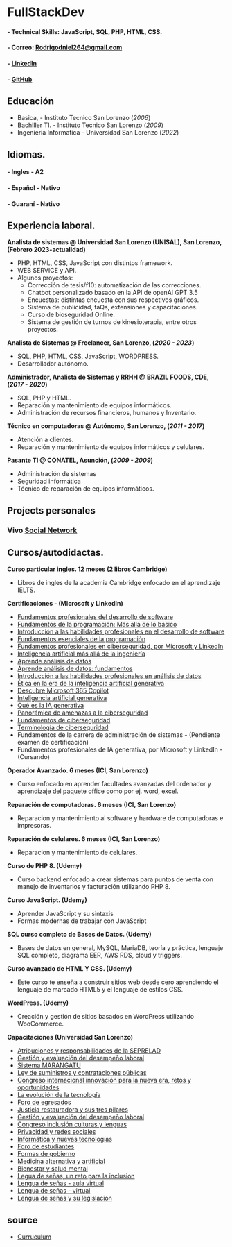 # FullStackDev
#### - Technical Skills: JavaScript, SQL, PHP, HTML, CSS.
#### - Correo: [Rodrigodniel264@gmail.com](mailto:Rodrigodniel264@gmail.com)
#### - [LinkedIn](https://www.linkedin.com/in/rodrigo-mereles-1b4b1a220/) 
#### - [GitHub](https://github.com/Rokudou264/)

## Educación
- Basica, - Instituto Tecnico San Lorenzo (_2006_)				       		
- Bachiller TI. - Instituto Tecnico San Lorenzo (_2009_)       		
- Ingenieria Informatica - Universidad San Lorenzo (_2022_)

## Idiomas.
#### - Ingles - A2
#### - Español - Nativo
#### - Guaraní - Nativo

## Experiencia laboral.

**Analista de sistemas @ Universidad San Lorenzo (UNISAL), San Lorenzo, (Febrero 2023-actualidad)**
- PHP, HTML, CSS, JavaScript con distintos framework.
- WEB SERVICE y API.
- Algunos proyectos:
  - Corrección de tesis/f10: automatización de las correcciones.
  - Chatbot personalizado basado en la API de openAI GPT 3.5
  - Encuestas: distintas encuesta con sus respectivos gráficos.
  - Sistema de publicidad, faQs, extensiones y capacitaciones.
  - Curso de bioseguridad Online.
  - Sistema de gestión de turnos de kinesioterapia, entre otros proyectos.
    
**Analista de Sistemas @ Freelancer, San Lorenzo, (_2020 - 2023_)**
- SQL, PHP, HTML, CSS, JavaScript, WORDPRESS.
- Desarrollador autónomo.
  
**Administrador, Analista de Sistemas y RRHH @ BRAZIL FOODS, CDE, (_2017 - 2020_)**
- SQL, PHP y HTML.
- Reparación y mantenimiento de equipos informáticos.
- Administración de recursos financieros, humanos y Inventario.
  
**Técnico en computadoras @ Autónomo, San Lorenzo, (_2011 - 2017_)**
- Atención a clientes.
- Reparación y mantenimiento de equipos informáticos y celulares.
  
**Pasante TI @ CONATEL, Asunción, (_2009 - 2009_)**
- Administración de sistemas
- Seguridad informática
- Técnico de reparación de equipos informáticos.

## Projects personales
### Vivo [Social Network](https://github.com/Rokudou264/vivo_redsocial)

## Cursos/autodidactas.

**Curso particular ingles. 12 meses (2 libros Cambridge)**
- Libros de ingles de la academia Cambridge enfocado en el aprendizaje IELTS.
  
**Certificaciones - (Microsoft y LinkedIn)**
- [Fundamentos profesionales del desarrollo de software](https://www.linkedin.com/learning/certificates/45fab69ed13d385e780e71acb2ad058f92c762ac8d26d75e93add6a559f1688b)
- [Fundamentos de la programación: Más allá de lo básico](https://www.linkedin.com/learning/certificates/23fc590ef7010f352ff87d8fb504f42e75e884e482a716968a1a5b6958346682)
- [Introducción a las habilidades profesionales en el desarrollo de software](https://www.linkedin.com/learning/certificates/e93377d33f60ae02d0657206e013ea840bbc4be4389783bb737bfff70adae39d)
- [Fundamentos esenciales de la programación](https://www.linkedin.com/learning/certificates/c2c8c50f92693b686766e7f64bcb9a0731bc296a760625bd1237f78d07007ae4)
- [Fundamentos profesionales en ciberseguridad, por Microsoft y LinkedIn](https://www.linkedin.com/learning/certificates/ec50b238d541317f43600c03165a2668dd8deb8032ab1e76c30bfb02cc35fc25)
- [Inteligencia artificial más allá de la ingeniería](https://www.linkedin.com/learning/certificates/85980c3560e9bbdb29e2de92ad7e2bc413fc5b0a2539e1f02f43082193007202)
- [Aprende análisis de datos](https://www.linkedin.com/learning/certificates/fc0a8272b9ff0d3d502a2f649d179bfbff28a4c662b62b288997caa4e6ac30eb)
- [Aprende análisis de datos: fundamentos](https://www.linkedin.com/learning/certificates/63b48b55d98e73633cb2f11fa41a8c16360e3d220c63ae60e057e78d1f60f793)
- [Introducción a las habilidades profesionales en análisis de datos](https://www.linkedin.com/learning/certificates/ab097e1b345fb7b68c017b787131de200c1da35e1b5e8924aac8358138e68a09)
- [Ética en la era de la inteligencia artificial generativa](https://www.linkedin.com/learning/certificates/bc9cef97493cbb4d1dfe07c658ba01b39120d349e48f66c20504ff33fab5ec8f)
- [Descubre Microsoft 365 Copilot](https://www.linkedin.com/learning/certificates/94a0989bf90c10dacbc4bee0c108103e65e4a2f002e451ff29ccfcd3fae42ed4)
- [Inteligencia artificial generativa](https://www.linkedin.com/learning/certificates/11a4450e4dcd373e749055394340e15cd9871fe66f820276a3f3684d5fe8ea21)
- [Qué es la IA generativa](https://www.linkedin.com/learning/certificates/f157358d0201f52ea6a854a6bf34bba2a9f10ad2186459404c8b08a9356e0c2f)
- [Panorámica de amenazas a la ciberseguridad](https://www.linkedin.com/learning/certificates/9a61871326dbcbdca30b903efe7bb5c2d2323618417b97a15cff72e501c21396)
- [Fundamentos de ciberseguridad](https://www.linkedin.com/learning/certificates/ab52ff8923bf00686976492af341a9f8ff1b0bf329f084b5fb0fa118301e652e)
- [Terminología de ciberseguridad](https://www.linkedin.com/learning/certificates/750bc29684f3d86b6ece519f5cb3d709f8da44f0a98766f25472223dc84e480d)
- Fundamentos de la carrera de administración de sistemas - (Pendiente examen de certificación)
- Fundamentos profesionales de IA generativa, por Microsoft y LinkedIn - (Cursando)

**Operador Avanzado. 6 meses (ICI, San Lorenzo)**
- Curso enfocado en aprender facultades avanzadas del ordenador y aprendizaje del paquete office como por ej. word, excel.
  
**Reparación de computadoras. 6 meses (ICI, San Lorenzo)**
- Reparacion y mantenimiento al software y hardware de computadoras e impresoras.

**Reparación de celulares. 6 meses (ICI, San Lorenzo)**
- Reparacion y mantenimiento de celulares.

**Curso de PHP 8. (Udemy)**
- Curso backend enfocado a crear sistemas para puntos de venta con manejo de inventarios y facturación utilizando PHP 8.

**Curso JavaScript. (Udemy)**
- Aprender JavaScript y su sintaxis
- Formas modernas de trabajar con JavaScript

**SQL curso completo de Bases de Datos. (Udemy)**
- Bases de datos en general, MySQL, MariaDB, teoría y práctica, lenguaje SQL completo, diagrama EER, AWS RDS, cloud y triggers.

**Curso avanzado de HTML Y CSS. (Udemy)**
- Este curso te enseña a construir sitios web desde cero aprendiendo el lenguaje de marcado HTML5 y el lenguaje de estilos CSS.

**WordPress. (Udemy)**
- Creación y gestión de sitios basados en WordPress utilizando WooCommerce.

**Capacitaciones (Universidad San Lorenzo)**
- [Atribuciones y responsabilidades de la SEPRELAD](https://drive.google.com/file/d/1gO5myGzPUxHLNxF4vJtkOfYNRHbEf5Rs/view?usp=sharing)
- [Gestión y evaluación del desempeño laboral](https://drive.google.com/file/d/14EkNMv721uX4ICmcnhQirMeEV3K-klP_/view?usp=sharing)
- [Sistema MARANGATU](https://drive.google.com/file/d/1olt5LcULZ-CNaSBk4wyLuHNbbcQMrarL/view?usp=sharing)
- [Ley de suministros y contrataciones públicas](https://drive.google.com/file/d/1YwiBMc6iPhqqteFXoA3bDuKP7xiD3EJU/view?usp=sharing)
- [Congreso internacional innovación para la nueva era, retos y oportunidades](https://drive.google.com/file/d/1uCc4bTKKBYixASU0AC5eYm-eGS10iSFI/view?usp=sharing)
- [La evolución de la tecnología](https://drive.google.com/file/d/1bEDsYX4Ov6spvSpdSr-okobbtyN7j0um/view?usp=sharing)
- [Foro de egresados](https://drive.google.com/file/d/1rjJtJFh9vgfyhSeH1AKh922Hyo1gkLDB/view?usp=sharing)
- [Justicia restauradora y sus tres pilares](https://drive.google.com/file/d/1Cwjf2SyhS8ypsA2DOKP8jDHhY8Y1YgRu/view?usp=sharing)
- [Gestión y evaluación del desempeño laboral](https://drive.google.com/file/d/1EUd2daByagIYiGlH46yC08QXz_03au8s/view?usp=sharing)
- [Congreso inclusión culturas y lenguas](https://drive.google.com/file/d/1nHy6DZSJakGhhzTfiKGMcWJGCMWoELnN/view?usp=sharing)
- [Privacidad y redes sociales](https://drive.google.com/file/d/15Qtm701aOEWDFTkUsPADuIMj6I-qwg0m/view?usp=sharing)
- [Informática y nuevas tecnologías](https://drive.google.com/file/d/1c7kOgXaIV_U3BpxhMA215eACDDFbjqGn/view?usp=sharing)
- [Foro de estudiantes](https://drive.google.com/file/d/1pvy5iJdyKVn92zIbqH36c0QFi3cbH-96/view?usp=sharing)
- [Formas de gobierno](https://drive.google.com/file/d/1pA90CZzPPpFLEqGmsn5sCfVyumyeylLi/view?usp=sharing)
- [Medicina alternativa y artificial](https://drive.google.com/file/d/1EDYd2lgBX4_4SZUXlPMmcVBK0eV86_AO/view?usp=sharing)
- [Bienestar y salud mental](https://drive.google.com/file/d/1P9evYHyNE6sfcTQGPIbdJNO5Pcibp81n/view?usp=sharing)
- [Legua de señas, un reto para la inclusion](https://drive.google.com/file/d/1BdxkVgsxEd-rLEQBKKm1DwZbX9DeA-GA/view?usp=sharing)
- [Lengua de señas - aula virtual](https://drive.google.com/file/d/1uUdgCrYhQZrdeK2_H4J8j0rbTo_N1EAM/view?usp=sharing)
- [Lengua de señas - virtual](https://drive.google.com/file/d/1xGDpGiwzARHwQFdRaYSc12PG1D78WEao/view?usp=sharing)
- [Lengua de señas y su legislación](https://drive.google.com/file/d/1e5_3f_KL6zsLFyAmlIVM18SK4J9tSbyt/view?usp=sharing)

## source
- [Curruculum](https://www.Rokudou264.github.io/portfolio)
